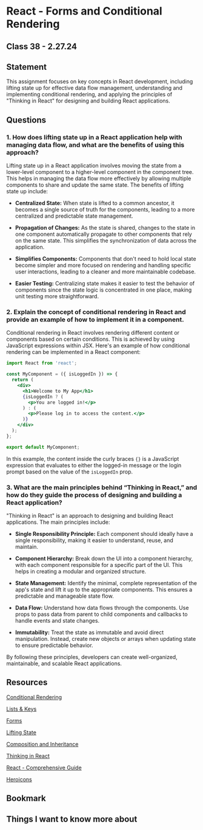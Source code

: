 # React - Forms and Conditional Rendering

## Class 38 - 2.27.24

## Statement

This assignment focuses on key concepts in React development, including lifting state up for effective data flow management, understanding and implementing conditional rendering, and applying the principles of "Thinking in React" for designing and building React applications.

## Questions

### 1. How does lifting state up in a React application help with managing data flow, and what are the benefits of using this approach?

Lifting state up in a React application involves moving the state from a lower-level component to a higher-level component in the component tree. This helps in managing the data flow more effectively by allowing multiple components to share and update the same state. The benefits of lifting state up include:

- **Centralized State:** When state is lifted to a common ancestor, it becomes a single source of truth for the components, leading to a more centralized and predictable state management.

- **Propagation of Changes:** As the state is shared, changes to the state in one component automatically propagate to other components that rely on the same state. This simplifies the synchronization of data across the application.

- **Simplifies Components:** Components that don't need to hold local state become simpler and more focused on rendering and handling specific user interactions, leading to a cleaner and more maintainable codebase.

- **Easier Testing:** Centralizing state makes it easier to test the behavior of components since the state logic is concentrated in one place, making unit testing more straightforward.

### 2. Explain the concept of conditional rendering in React and provide an example of how to implement it in a component.

Conditional rendering in React involves rendering different content or components based on certain conditions. This is achieved by using JavaScript expressions within JSX. Here's an example of how conditional rendering can be implemented in a React component:

```jsx
import React from 'react';

const MyComponent = ({ isLoggedIn }) => {
  return (
    <div>
      <h1>Welcome to My App</h1>
      {isLoggedIn ? (
        <p>You are logged in!</p>
      ) : (
        <p>Please log in to access the content.</p>
      )}
    </div>
  );
};

export default MyComponent;
```

In this example, the content inside the curly braces `{}` is a JavaScript expression that evaluates to either the logged-in message or the login prompt based on the value of the `isLoggedIn` prop.

### 3. What are the main principles behind “Thinking in React,” and how do they guide the process of designing and building a React application?

"Thinking in React" is an approach to designing and building React applications. The main principles include:

- **Single Responsibility Principle:** Each component should ideally have a single responsibility, making it easier to understand, reuse, and maintain.

- **Component Hierarchy:** Break down the UI into a component hierarchy, with each component responsible for a specific part of the UI. This helps in creating a modular and organized structure.

- **State Management:** Identify the minimal, complete representation of the app's state and lift it up to the appropriate components. This ensures a predictable and manageable state flow.

- **Data Flow:** Understand how data flows through the components. Use props to pass data from parent to child components and callbacks to handle events and state changes.

- **Immutability:** Treat the state as immutable and avoid direct manipulation. Instead, create new objects or arrays when updating state to ensure predictable behavior.

By following these principles, developers can create well-organized, maintainable, and scalable React applications.

## Resources

[Conditional Rendering](https://reactjs.org/docs/conditional-rendering.html)

[Lists & Keys](https://reactjs.org/docs/lists-and-keys.html)

[Forms](https://reactjs.org/docs/forms.html)

[Lifting State](https://reactjs.org/docs/lifting-state-up.html)

[Composition and Inheritance](https://reactjs.org/docs/composition-vs-inheritance.html)

[Thinking in React](https://reactjs.org/docs/thinking-in-react.html)

[React - Comprehensive Guide](https://tylermcginnis.com/reactjs-tutorial-a-comprehensive-guide-to-building-apps-with-react/)

[Heroicons](https://heroicons.com/)

## Bookmark


## Things I want to know more about


